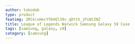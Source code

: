 ```yaml
---
author: tokodab
type: product
featimg: 1MlkrxHecYYD4Ql39v_qDttX_jPiNtZNZ
title: League of Legends Warwick Samsung Galaxy S9 Case
tags: [samsung, galaxy, s9]
category: [samsung]
---
```

